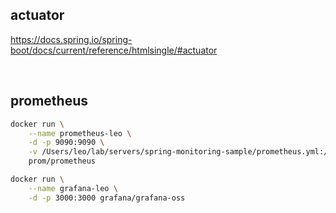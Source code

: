 ## actuator

https://docs.spring.io/spring-boot/docs/current/reference/htmlsingle/#actuator

<br>

## prometheus

```bash
docker run \
    --name prometheus-leo \
    -d -p 9090:9090 \
    -v /Users/leo/lab/servers/spring-monitoring-sample/prometheus.yml:/etc/prometheus/prometheus.yml \
    prom/prometheus
```
```bash
docker run \
    --name grafana-leo \
    -d -p 3000:3000 grafana/grafana-oss
```

<br>

## 
